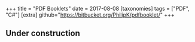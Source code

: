 +++
title = "PDF Booklets"
date = 2017-08-08
[taxonomies]
tags = ["PDF", "C#"]
[extra]
github="https://bitbucket.org/PhilipK/pdfbooklet/"
+++

## Under construction